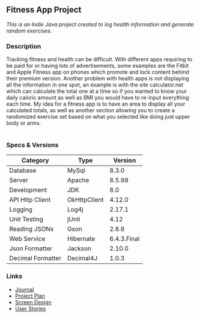 ## Fitness App Project
*This is an Indie Java project created to log health information and generate random exercises.*

### Description
Tracking fitness and health can be difficult. 
With different apps requiring to be paid for or having lots of advertisements, 
some examples are the Fitbit and Apple Fitness app on phones which promote 
and lock content behind their premium version. Another problem with health 
apps is not displaying all the information in one spot, an example is with 
the site calculator.net which can calculate the total one at a time so if 
you wanted to know your daily caloric amount as well as BMI you would have 
to re-input everything each time. My idea for a fitness app is to have an 
area to display all your calculated totals, as well as another section 
allowing you to create a randomized exercise set based on what you selected 
like doing just upper body or arms.
    <br><br>
### Specs & Versions
| Category          | Type         | Version     |
|-------------------|--------------|-------------|
| Database          | MySql        | 8.3.0       |
| Server            | Apache       | 8.5.98      |    
| Development       | JDK          | 8.0         |
| API Http Client   | OkHttpClient | 4.12.0      |
| Logging           | Log4j        | 2.17.1      |
| Unit Testing      | jUnit        | 4.12        |
| Reading JSONs     | Gson         | 2.8.8       |
| Web Service       | Hibernate    | 6.4.3.Final |
| Json Formatter    | Jackson      | 2.10.0      |
| Decimal Formatter | Decimal4J    | 1.0.3       |

### Links
- [Journal](journal.md)
- [Project Plan](Mockups/plan.md)
- [Screen Design](Mockups/FitApp-Screen-Design.png)
- [User Stories](Mockups/UserStories.md)